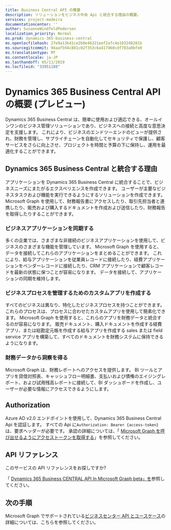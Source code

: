 ```yaml
---
title: Business Central API の概要
description: ソリューションをビジネス中央 Api と統合する理由の概要。
services: project-madeira
documentationcenter: ''
author: SusanneWindfeldPedersen
localization_priority: Normal
ms.prod: dynamics-365-business-central
ms.openlocfilehash: 27e9a13b41ce2b8e46321eef2afc4e103248281b
ms.sourcegitcommit: 94aaf594c881c02f353c6a417460cdf783a0bfe0
ms.translationtype: MT
ms.contentlocale: ja-JP
ms.lasthandoff: 05/11/2019
ms.locfileid: "33951188"
---
```

# <a name="dynamics-365-business-central-api-overview-preview"></a>Dynamics 365 Business Central API の概要 (プレビュー)
Dynamics 365 Business Central は、簡単に使用および適応できる、オールインワンのビジネス管理ソリューションであり、ビジネスへの接続と高度な意思決定を支援します。 これにより、ビジネスのエンドツーエンドのビューが提供され、財務を管理し、サプライチェーンを自動化してセキュリティで保護し、顧客サービスをさらに向上させ、プロジェクトを時間と予算の下に保持し、運用を最適化することができます。

## <a name="why-integrate-with-dynamics-365-business-central"></a>Dynamics 365 Business Central と統合する理由
アプリケーションを Dynamics 365 Business Central に統合することで、ビジネスニーズにまたがるエクスペリエンスを作成できます。 ユーザーが主要なビジネスタスクおよび機能を実行できるようにするソリューションを作成できます。 Microsoft Graph を使用して、財務報告書にアクセスしたり、取引先担当者と連携したり、販売および購入するドキュメントを作成および送信したり、財務報告を取得したりすることができます。

### <a name="synchronize-your-business-applications"></a>ビジネスアプリケーションを同期する
多くの企業では、さまざまな非接続のビジネスアプリケーションを使用して、ビジネスのさまざまな機能を管理しています。 Microsoft Graph を使用すると、データを接続してこれらのアプリケーションをまとめることができます。 これにより、給与アプリケーションを従業員レコードに接続したり、経費アプリケーションをベンダーレコードに接続したり、CRM アプリケーションで顧客レコードを最新の状態に保つことが容易になります。 データを接続して、アプリケーションの同期を維持します。

### <a name="create-custom-apps-to-manage-your-business-processes"></a>ビジネスプロセスを管理するためのカスタムアプリを作成する
すべてのビジネスは異なり、特化したビジネスプロセスを持つことができます。 これらのプロセスは、プロセスに合わせたカスタムアプリを使用して簡素化できます。 Microsoft Graph を使用すると、これらのアプリを財務データと統合するのが容易になります。 販売ドキュメント、購入ドキュメントを作成する経費アプリ、または総勘定元帳を作成する給与アプリを作成する sales または field service アプリを構築して、すべてのドキュメントを財務システムに保持できるようになります。

### <a name="gain-insights-from-your-financial-data"></a>財務データから洞察を得る
Microsoft Graph は、財務レポートへのアクセスを提供します。 BI ツールとアプリを貸借対照表、キャッシュフロー明細書、支払いおよび債権のエイジングレポート、および試用残高レポートに接続して、BI ダッシュボードを作成し、ユーザーが必要な情報にアクセスできるようにします。

## <a name="authorization"></a>Authorization
Azure AD v2.0 エンドポイントを使用して、Dynamics 365 Business Central Api を認証します。 すべての Api に`Authorization: Bearer {access-token}`は、要求ヘッダーが必要です。 承認の詳細については、「 [Microsoft Graph を呼び出せるようにアクセストークンを取得する](/graph/auth)」を参照してください。

## <a name="api-reference"></a>API リファレンス
このサービスの API リファレンスをお探しですか?

「 [Dynamics 365 Business CENTRAL API In Microsoft Graph beta」を](/graph/api/resources/dynamics-graph-reference?view=graph-rest-beta)参照してください。


## <a name="next-steps"></a>次の手順
Microsoft Graph でサポートされている[ビジネスセンター API とユースケース](/graph/api/resources/dynamics-graph-reference?view=graph-rest-beta)の詳細については、こちらを参照してください。
